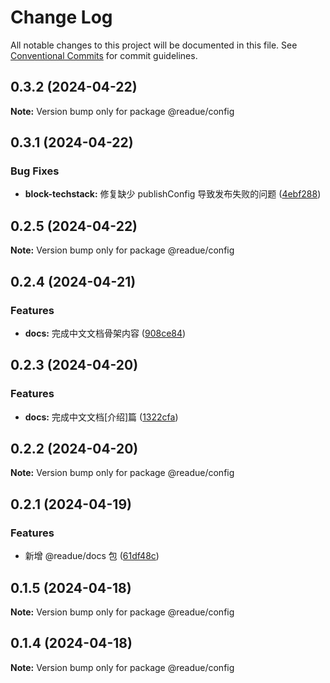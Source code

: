 # Change Log

All notable changes to this project will be documented in this file.
See [Conventional Commits](https://conventionalcommits.org) for commit guidelines.

## 0.3.2 (2024-04-22)

**Note:** Version bump only for package @readue/config





## 0.3.1 (2024-04-22)


### Bug Fixes

* **block-techstack:** 修复缺少 publishConfig 导致发布失败的问题 ([4ebf288](https://github.com/lexmin0412/readue/commit/4ebf2881d08f607a6833d131912ef39868b42544))





## 0.2.5 (2024-04-22)

**Note:** Version bump only for package @readue/config





## 0.2.4 (2024-04-21)


### Features

* **docs:** 完成中文文档骨架内容 ([908ce84](https://github.com/lexmin0412/readue/commit/908ce8427d91a7e850ea3a6fd182e730db0798d5))





## 0.2.3 (2024-04-20)


### Features

* **docs:** 完成中文文档[介绍]篇 ([1322cfa](https://github.com/lexmin0412/readue/commit/1322cfaf98d350fa92b68c17a08851c69e1ff52e))





## 0.2.2 (2024-04-20)

**Note:** Version bump only for package @readue/config





## 0.2.1 (2024-04-19)


### Features

* 新增 @readue/docs 包 ([61df48c](https://github.com/lexmin0412/readue/commit/61df48ca86ffa3968ed6472cc656a28ff6330f5c))





## 0.1.5 (2024-04-18)

**Note:** Version bump only for package @readue/config





## 0.1.4 (2024-04-18)

**Note:** Version bump only for package @readue/config
